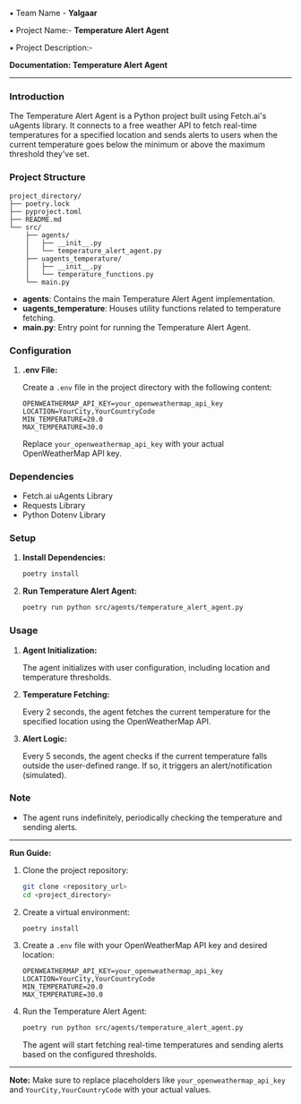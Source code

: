 ▪️ Team Name - **Yalgaar**

▪️ Project Name:-
  **Temperature Alert Agent**

▪️ Project Description:-

 **Documentation: Temperature Alert Agent**

---

### Introduction

The Temperature Alert Agent is a Python project built using Fetch.ai's uAgents library. It connects to a free weather API to fetch real-time temperatures for a specified location and sends alerts to users when the current temperature goes below the minimum or above the maximum threshold they've set.

### Project Structure

```
project_directory/
├── poetry.lock
├── pyproject.toml
├── README.md
└── src/
    ├── agents/
    │   ├── __init__.py
    │   └── temperature_alert_agent.py
    ├── uagents_temperature/
    │   ├── __init__.py
    │   └── temperature_functions.py
    └── main.py
```

- **agents**: Contains the main Temperature Alert Agent implementation.
- **uagents_temperature**: Houses utility functions related to temperature fetching.
- **main.py**: Entry point for running the Temperature Alert Agent.

### Configuration

1. **.env File:**

   Create a `.env` file in the project directory with the following content:

   ```
   OPENWEATHERMAP_API_KEY=your_openweathermap_api_key
   LOCATION=YourCity,YourCountryCode
   MIN_TEMPERATURE=20.0
   MAX_TEMPERATURE=30.0
   ```

   Replace `your_openweathermap_api_key` with your actual OpenWeatherMap API key.

### Dependencies

- Fetch.ai uAgents Library
- Requests Library
- Python Dotenv Library

### Setup

1. **Install Dependencies:**

   ```bash
   poetry install
   ```

2. **Run Temperature Alert Agent:**

   ```bash
   poetry run python src/agents/temperature_alert_agent.py
   ```

### Usage

1. **Agent Initialization:**

   The agent initializes with user configuration, including location and temperature thresholds.

2. **Temperature Fetching:**

   Every 2 seconds, the agent fetches the current temperature for the specified location using the OpenWeatherMap API.

3. **Alert Logic:**

   Every 5 seconds, the agent checks if the current temperature falls outside the user-defined range. If so, it triggers an alert/notification (simulated).

### Note

- The agent runs indefinitely, periodically checking the temperature and sending alerts.

---

**Run Guide:**

1. Clone the project repository:

   ```bash
   git clone <repository_url>
   cd <project_directory>
   ```

2. Create a virtual environment:

   ```bash
   poetry install
   ```

3. Create a `.env` file with your OpenWeatherMap API key and desired location:

   ```
   OPENWEATHERMAP_API_KEY=your_openweathermap_api_key
   LOCATION=YourCity,YourCountryCode
   MIN_TEMPERATURE=20.0
   MAX_TEMPERATURE=30.0
   ```

4. Run the Temperature Alert Agent:

   ```bash
   poetry run python src/agents/temperature_alert_agent.py
   ```

   The agent will start fetching real-time temperatures and sending alerts based on the configured thresholds.

---

**Note:** Make sure to replace placeholders like `your_openweathermap_api_key` and `YourCity,YourCountryCode` with your actual values.
